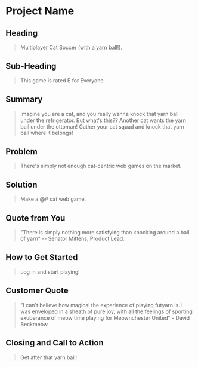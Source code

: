 # Project Name #

<!-- 
> This material was originally posted [here](http://www.quora.com/What-is-Amazons-approach-to-product-development-and-product-management). It is reproduced here for posterities sake.

There is an approach called "working backwards" that is widely used at Amazon. They work backwards from the customer, rather than starting with an idea for a product and trying to bolt customers onto it. While working backwards can be applied to any specific product decision, using this approach is especially important when developing new products or features.

For new initiatives a product manager typically starts by writing an internal press release announcing the finished product. The target audience for the press release is the new/updated product's customers, which can be retail customers or internal users of a tool or technology. Internal press releases are centered around the customer problem, how current solutions (internal or external) fail, and how the new product will blow away existing solutions.

If the benefits listed don't sound very interesting or exciting to customers, then perhaps they're not (and shouldn't be built). Instead, the product manager should keep iterating on the press release until they've come up with benefits that actually sound like benefits. Iterating on a press release is a lot less expensive than iterating on the product itself (and quicker!).

If the press release is more than a page and a half, it is probably too long. Keep it simple. 3-4 sentences for most paragraphs. Cut out the fat. Don't make it into a spec. You can accompany the press release with a FAQ that answers all of the other business or execution questions so the press release can stay focused on what the customer gets. My rule of thumb is that if the press release is hard to write, then the product is probably going to suck. Keep working at it until the outline for each paragraph flows. 

Oh, and I also like to write press-releases in what I call "Oprah-speak" for mainstream consumer products. Imagine you're sitting on Oprah's couch and have just explained the product to her, and then you listen as she explains it to her audience. That's "Oprah-speak", not "Geek-speak".

Once the project moves into development, the press release can be used as a touchstone; a guiding light. The product team can ask themselves, "Are we building what is in the press release?" If they find they're spending time building things that aren't in the press release (overbuilding), they need to ask themselves why. This keeps product development focused on achieving the customer benefits and not building extraneous stuff that takes longer to build, takes resources to maintain, and doesn't provide real customer benefit (at least not enough to warrant inclusion in the press release).
 -->
 
## Heading ##
  >Multiplayer Cat Soccer (with a yarn ball!).

## Sub-Heading ##
  > This game is rated E for Everyone.

## Summary ##
  > Imagine you are a cat, and you really wanna knock that yarn ball under the refrigerator. But what's this?? Another cat wants the yarn ball under the ottoman! Gather your cat squad and knock that yarn ball where it belongs!

## Problem ##
  > There's simply not enough cat-centric web games on the market.

## Solution ##
  > Make a $@%!$# cat web game.

## Quote from You ##
  > "There is simply nothing more satisfying than knocking around a ball of yarn" -- Senator Mittens, Product Lead.

## How to Get Started ##
  > Log in and start playing!

## Customer Quote ##
  > "I can't believe how magical the experience of playing futyarn is. I was enveloped in a sheath of pure joy, with all the feelings of sporting exuberance of meow time playing for Meownchester United" - David Beckmeow

## Closing and Call to Action ##
  > Get after that yarn ball!
